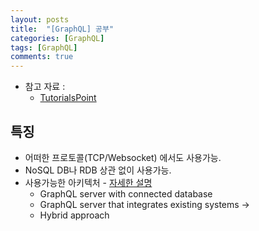 ```yaml
---
layout: posts
title:  "[GraphQL] 공부"
categories: [GraphQL]
tags: [GraphQL]
comments: true
---
```


- 참고 자료 :
  - [TutorialsPoint](https://www.tutorialspoint.com/graphql)

## 특징

- 어떠한 프로토콜(TCP/Websocket) 에서도 사용가능.
- NoSQL DB나 RDB 상관 없이 사용가능.
- 사용가능한 아키텍처 - [자세한 설명](https://www.tutorialspoint.com/graphql/graphql_architecture.htm)
  - GraphQL server with connected database
  - GraphQL server that integrates existing systems -> 
  - Hybrid approach